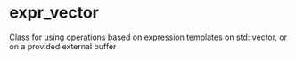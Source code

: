 # expr_vector
Class for using operations based on expression templates on std::vector, or on a provided external buffer
